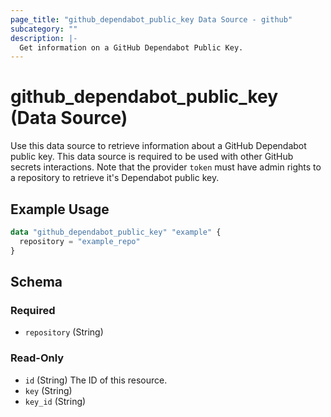 ```yaml
---
page_title: "github_dependabot_public_key Data Source - github"
subcategory: ""
description: |-
  Get information on a GitHub Dependabot Public Key.
---
```


# github_dependabot_public_key (Data Source)

Use this data source to retrieve information about a GitHub Dependabot public key. This data source is required to be used with other GitHub secrets interactions. Note that the provider `token` must have admin rights to a repository to retrieve it's Dependabot public key.

## Example Usage

```terraform
data "github_dependabot_public_key" "example" {
  repository = "example_repo"
}
```

<!-- schema generated by tfplugindocs -->
## Schema

### Required

- `repository` (String)

### Read-Only

- `id` (String) The ID of this resource.
- `key` (String)
- `key_id` (String)
